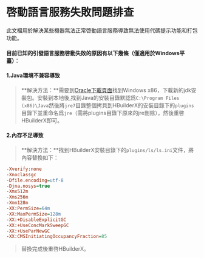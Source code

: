 # 啓動語言服務失敗問題排查
此文檔用於解決某些機器無法正常啓動語言服務導致無法使用代碼提示功能和打包功能。

#### 目前已知的引發語言服務啓動失敗的原因有以下幾條（僅適用於Windows平臺）：
#### 1.Java環境不兼容導致

> **解決方法：**需要到[Oracle下載頁面](https://www.oracle.com/java/technologies/javase/javase7-archive-downloads.html)找到Windows x86，下載新的jdk安裝包。安裝到本地後,找到Java的安裝目錄默認爲`C:\Program Files (x86)\Java`然後將`jre7`目錄整個拷貝到HBuilderX的安裝目錄下的`plugins`目錄下並重命名爲`jre`（需將plugins目錄下原來的jre刪除），然後重啓HBuilderX即可。

#### 2.內存不足導致
> **解決方法：**找到HBuilderX安裝目錄下的`plugins/ls/ls.ini`文件，將內容替換如下：

```ini
-Xverify:none
-Xnoclassgc
-Dfile.encoding=utf-8
-Djna.nosys=true
-Xmx512m
-Xms256m
-Xmn128m
-XX:PermSize=64m
-XX:MaxPermSize=128m
-XX:+DisableExplicitGC
-XX:+UseConcMarkSweepGC
-XX:+UseParNewGC
-XX:CMSInitiatingOccupancyFraction=85
```
> 替換完成後重啓HBuilderX。